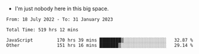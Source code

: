 - I'm just nobody here in this big space.


<!--START_SECTION:waka-->

```text
From: 18 July 2022 - To: 31 January 2023

Total Time: 519 hrs 12 mins

JavaScript         170 hrs 39 mins ████████▒░░░░░░░░░░░░░░░░   32.87 %
Other              151 hrs 16 mins ███████▒░░░░░░░░░░░░░░░░░   29.14 %
```

<!--END_SECTION:waka-->
